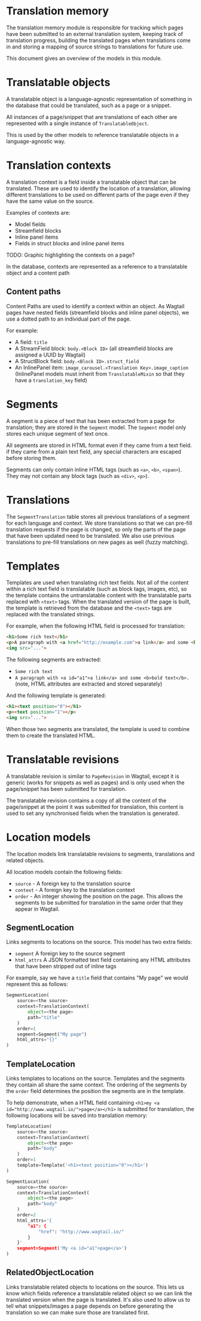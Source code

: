 # Translation memory

The translation memory module is responsible for tracking which pages have been submitted to an external translation system, keeping track of translation progress, building the translated pages when translations come in and storing a mapping of source strings to translations for future use.

This document gives an overview of the models in this module.

# Translatable objects

A translatable object is a language-agnostic representation of something in the database that could be translated, such as a page or a snippet.

All instances of a page/snippet that are translations of each other are represented with a single instance of `TranslatableObject`.

This is used by the other models to reference translatable objects in a language-agnostic way.

# Translation contexts

A translation context is a field inside a translatable object that can be translated. These are used to identify the location of a translation, allowing different translations to be used on different parts of the page even if they have the same value on the source.

Examples of contexts are:

 - Model fields
 - Streamfield blocks
 - Inline panel items
 - Fields in struct blocks and inline panel items

TODO: Graphic highlighting the contexts on a page?

In the database, contexts are represented as a reference to a translatable object and a content path

## Content paths

Content Paths are used to identify a context within an object. As Wagtail pages have nested fields (streamfield blocks and inline panel objects), we use a dotted path to an individual part of the page.

For example:

 - A field: `title`
 - A StreamField block: `body.<Block ID>` (all streamfield blocks are assigned a UUID by Wagtail)
 - A StructBlock field: `body.<Block ID>.struct_field`
 - An InlinePanel item: `image_carousel.<Translation Key>.image_caption` (InlinePanel models must inherit from `TranslatableMixin` so that they have a `translation_key` field)

# Segments

A segment is a piece of text that has been extracted from a page for translation; they are stored in the `Segment` model.
The `Segment` model only stores each unique segment of text once.

All segments are stored in HTML format even if they came from a text field. if they came from a plain text field, any special characters are escaped before storing them.

Segments can only contain inline HTML tags (such as `<a>`, `<b>`, `<span>`). They may not contain any block tags (such as `<div>`, `<p>`).

# Translations

The `SegmentTranslation` table stores all previous translations of a segment for each language and context. We store translations so that we can pre-fill translation requests if the page is changed, so only the parts of the page that have been updated need to be translated. We also use previous translations to pre-fill translations on new pages as well (fuzzy matching).

# Templates

Templates are used when translating rich text fields. Not all of the content within a rich text field is translatable (such as block tags, images, etc), so the template contains the untranslatable content with the translatable parts replaced with `<text>` tags. When the translated version of the page is built, the template is retrieved from the database and the `<text>` tags are replaced with the translated strings.

For example, when the following HTML field is processed for translation:

```html
<h1>Some rich text</h1>
<p>A paragraph with <a href="http://example.com">a link</a> and some <b>bold text</b>.</p>
<img src="...">
```

The following segments are extracted:

 - `Some rich text`
 - `A paragraph with <a id="a1">a link</a> and some <b>bold text</b>.`
   (note, HTML attributes are extracted and stored separately)

And the following template is generated:

```html
<h1><text position="0"></h1>
<p><text position="1"></p>
<img src="...">
```

When those two segments are translated, the template is used to combine them to create the translated HTML.

# Translatable revisions

A translatable revision is similar to `PageRevision` in Wagtail, except it is generic (works for snippets as well as pages) and is only used when the page/snippet has been submitted for translation.

The translatable revision contains a copy of all the content of the page/snippet at the point it was submitted for translation, this content is used to set any synchronised fields when the translation is generated.

# Location models

The location models link translatable revisions to segments, translations and related objects.

All location models contain the following fields:

 - `source` - A foreign key to the translation source
 - `context` - A foreign key to the translation context
 - `order` - An integer showing the position on the page. This allows the segments to be submitted for translation in the same order that they appear in Wagtail.

## SegmentLocation

Links segments to locations on the source. This model has two extra fields:

 - `segment` A foreign key to the source segment
 - `html_attrs` A JSON formatted text field containing any HTML attributes that have been stripped out of inline tags

For example, say we have a `title` field that contains "My page" we would represent this as follows:

```python
SegmentLocation(
    source=<the source>
    context=TranslationContext(
        object=<the page>
        path="title"
    )
    order=1
    segment=Segment("My page")
    html_attrs="{}"
)
```

## TemplateLocation

Links templates to locations on the source. Templates and the segments they contain all share the same context. The ordering of the segments by the `order` field determines the position the segments are in the template.

To help demonstrate, when a HTML field containing ``<h1>my <a id="http://www.wagtail.io/">page</a></h1>`` is submitted for translation, the following locations will be saved into translation memory:

```python
TemplateLocation(
    source=<the source>
    context=TranslationContext(
        object=<the page>
        path="body"
    )
    order=1
    template=Template('<h1><text position="0"></h1>')
)

SegmentLocation(
    source=<the source>
    context=TranslationContext(
        object=<the page>
        path="body"
    )
    order=2
    html_attrs='{
        "a1": {
            "href": "http://www.wagtail.io/"
        }
    }'
    segment=Segment('My <a id="a1">page</a>')
)
```

## RelatedObjectLocation

Links translatable related objects to locations on the source. This lets us know which fields reference a translatable related object so we can link the translated version when the page is translated. It's also used to allow us to tell what snippets/images a page depends on before generating the translation so we can make sure those are translated first.
